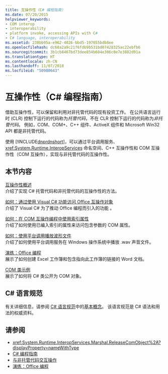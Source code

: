 ```yaml
---
title: 互操作性（C# 编程指南）
ms.date: 07/20/2015
helpviewer_keywords:
- COM interop
- interoperability
- platform invoke, accessing APIs with C#
- C# language, interoperability
ms.assetid: 238bb95a-e962-4026-bbd5-197055bdb8ee
ms.openlocfilehash: dc68a2a9c21f6fdb9b531bd07428325ac22ebfb6
ms.sourcegitcommit: 3b1cb8467bd73dee854b604e306c0e7e3882d91a
ms.translationtype: HT
ms.contentlocale: zh-CN
ms.lasthandoff: 11/07/2018
ms.locfileid: "50980643"
---
```

# <a name="interoperability-c-programming-guide"></a>互操作性（C# 编程指南）
借助互操作性，可以保留和利用对非托管代码的现有投资工作。 在公共语言运行时 (CLR) 控制下运行的代码称为*托管代码*，不在 CLR 控制下运行的代码称为*非托管代码*。 例如，COM、COM+、C++ 组件、ActiveX 组件和 Microsoft Win32 API 都是非托管代码。  
  
 使用 [!INCLUDE[dnprdnshort](~/includes/dnprdnshort-md.md)]，可以通过平台调用服务、<xref:System.Runtime.InteropServices> 命名空间、C++ 互操作性和 COM 互操作性（COM 互操作），实现与非托管代码的互操作性。  
  
## <a name="in-this-section"></a>本节内容  
 [互操作性概述](../../../csharp/programming-guide/interop/interoperability-overview.md)  
 介绍了实现 C# 托管代码和非托管代码的互操作性的方法。  
  
 [如何：通过使用 Visual C# 功能访问 Office 互操作对象](../../../csharp/programming-guide/interop/how-to-access-office-onterop-objects.md)  
 介绍了 Visual C# 为了推动 Office 编程而引入的功能 。  
  
 [如何：在 COM 互操作编程中使用索引属性](../../../csharp/programming-guide/interop/how-to-use-indexed-properties-in-com-interop-rogramming.md)  
 介绍了如何使用已编入索引的属性来访问包含参数的 COM 属性。  
  
 [如何：使用平台调用播放波形文件](../../../csharp/programming-guide/interop/how-to-use-platform-invoke-to-play-a-wave-file.md)  
 介绍了如何使用平台调用服务在 Windows 操作系统中播放 .wav 声音文件。  
  
 [演练：Office 编程](../../../csharp/programming-guide/interop/walkthrough-office-programming.md)  
 展示了如何创建 Excel 工作簿和包含指向此工作簿的链接的 Word 文档。  
  
 [COM 类示例](../../../csharp/programming-guide/interop/example-com-class.md)  
 展示了如何将 C# 类公开为 COM 对象。  
  
## <a name="c-language-specification"></a>C# 语言规范  

有关详细信息，请参阅 [C# 语言规范](../../language-reference/language-specification/index.md)中的[基本概念](~/_csharplang/spec/unsafe-code.md)。 该语言规范是 C# 语法和用法的权威资料。
  
## <a name="see-also"></a>请参阅

- <xref:System.Runtime.InteropServices.Marshal.ReleaseComObject%2A?displayProperty=nameWithType>  
- [C# 编程指南](../../../csharp/programming-guide/index.md)  
- [与非托管代码交互操作](../../../../docs/framework/interop/index.md)  
- [演练：Office 编程](../../../csharp/programming-guide/interop/walkthrough-office-programming.md)
